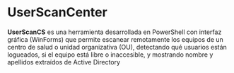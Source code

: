 # UserScanCenter
**UserScanCS** es una herramienta desarrollada en PowerShell con interfaz gráfica (WinForms) que permite escanear remotamente los equipos de un centro de salud o unidad organizativa (OU), detectando qué usuarios están logueados, si el equipo está libre o inaccesible, y mostrando nombre y apellidos extraídos de Active Directory
